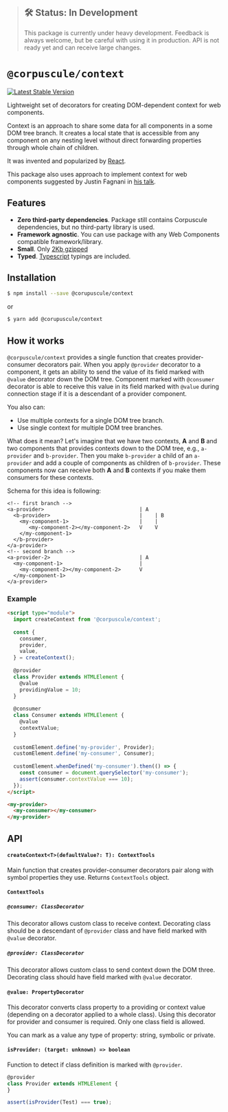 > ## 🛠 Status: In Development
> This package is currently under heavy development. Feedback is always welcome, but be careful with
using it in production. API is not ready yet and can receive large changes.

# `@corpuscule/context`
[![Latest Stable Version](https://img.shields.io/npm/v/@corpuscule/context.svg)](https://www.npmjs.com/package/@corpuscule/context)

Lightweight set of decorators for creating DOM-dependent context for web components.

Context is an approach to share some data for all components in a some DOM tree branch. It creates
a local state that is accessible from any component on any nesting level without direct forwarding
properties through whole chain of children. 

It was invented and popularized by [React](https://reactjs.org/docs/context.html).

This package also uses approach to implement context for web components suggested by Justin Fagnani
in [his talk](https://youtu.be/6o5zaKHedTE).

## Features
* **Zero third-party dependencies**. Package still contains Corpuscule dependencies, but no
third-party library is used.
* **Framework agnostic**. You can use package with any Web Components compatible framework/library.
* **Small**. Only [2Kb gzipped](https://bundlephobia.com/result?p=@corpuscule/context@0.7.0)
* **Typed**. [Typescript](http://www.typescriptlang.org/) typings are included.

## Installation
```bash
$ npm install --save @corupuscule/context
```
or
```bash
$ yarn add @corupuscule/context
```

## How it works
`@corpuscule/context` provides a single function that creates provider-consumer decorators pair.
When you apply `@provider` decorator to a component, it gets an ability to send the value of its
field marked with `@value` decorator down the DOM tree. Component marked with `@consumer`
decorator is able to receive this value in its field marked with `@value` during connection stage
if it is a descendant of a provider component.

You also can:
* Use multiple contexts for a single DOM tree branch.
* Use single context for multiple DOM tree branches.

What does it mean? Let's imagine that we have two contexts, **A** and **B** and two components that
provides contexts down to the DOM tree, e.g., `a-provider` and `b-provider`. Then you make
`b-provider` a child of an `a-provider` and add a couple of components as children of
`b-provider`. These components now can receive both **A** and **B** contexts if you make them
consumers for these contexts.

Schema for this idea is following:
```
<!-- first branch -->
<a-provider>                               | A     
  <b-provider>                             |    | B
    <my-component-1>                       |    |  
       <my-component-2></my-component-2>   V    V  
    </my-component-1>                  
  </b-provider>                    
</a-provider>                      
<!-- second branch -->
<a-provider-2>                             | A     
  <my-component-1>                         |
    <my-component-2></my-component-2>      V
  </my-component-1>
</a-provider>
```

### Example
```html
<script type="module">
  import createContext from '@corpuscule/context';
  
  const {
    consumer,
    provider,
    value,
  } = createContext();
  
  @provider
  class Provider extends HTMLElement {
    @value
    providingValue = 10;
  }
  
  @consumer
  class Consumer extends HTMLElement {
    @value
    contextValue;
  }
  
  customElement.define('my-provider', Provider);
  customElement.define('my-consumer', Consumer);
  
  customElement.whenDefined('my-consumer').then(() => {
    const consumer = document.querySelector('my-consumer');
    assert(consumer.contextValue === 10);  
  });
</script>

<my-provider>
  <my-consumer></my-consumer>
</my-provider>
```

## API
#### `createContext<T>(defaultValue?: T): ContextTools`
Main function that creates provider-consumer decorators pair along with symbol properties they use. 
Returns `ContextTools` object.

#### `ContextTools`
##### `@consumer: ClassDecorator`
This decorator allows custom class to receive context. Decorating class should be a descendant of 
`@provider` class and have field marked with `@value` decorator.

##### `@provider: ClassDecorator`
This decorator allows custom class to send context down the DOM three. Decorating class should have
field marked with `@value` decorator.

#### `@value: PropertyDecorator`
This decorator converts class property to a providing or context value (depending on a decorator
applied to a whole class). Using this decorator for provider and consumer is required. Only one 
class field is allowed.

You can mark as a value any type of property: string, symbolic or private.

#### `isProvider: (target: unknown) => boolean`
Function to detect if class definition is marked with `@provider`.
```javascript
@provider
class Provider extends HTMLElement {
}

assert(isProvider(Test) === true);
```
